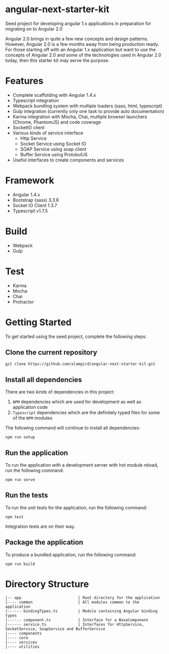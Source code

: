 # angular-next-starter-kit
Seed project for developing angular 1.x applications in preparation for migrating on to Angular 2.0

Angular 2.0 brings in quite a few new concepts and design patterns. However, Angular 2.0 is a few months away from being production ready. For those starting off with an Angular 1.x application but want to use the concepts of Angular 2.0 and some of the technologies used in Angular 2.0 today, then this starter kit may serve the purpose.

# Features

* Complete scaffolding with Angular 1.4.x
* Typescript integration
* Webpack bundling system with multiple loaders (sass, html, typescript)
* Gulp integration (currently only one task to provide auto documentation)
* Karma integration with Mocha, Chai, multiple browser launchers (Chrome, PhantomJS) and code coverage
* SocketIO client
* Various kinds of service interface
  * Http Service
  * Socket Service using Socket IO
  * SOAP Service using soap client
  * Buffer Service using ProtobufJS
* Useful interfaces to create components and services

# Framework

* Angular 1.4.x
* Bootstrap (sass) 3.3.6
* Socket IO Client 1.3.7
* Typescript v1.7.5

# Build

* Webpack
* Gulp

# Test

* Karma
* Mocha
* Chai
* Protractor

# Getting Started 

To get started using the seed project, complete the following steps:

## Clone the current repository

```
git clone https://github.com/alamgird/angular-next-starter-kit.git
```

## Install all dependencies

There are two kinds of dependencies in this project:

1. `NPM` dependencies which are used for development as well as application code
2. `Typescript` dependencies which are the definitely typed files for some of the `NPM` modules

The following command will continue to install all dependencies:

```
npm run setup
```

## Run the application

To run the application with a development server with hot module reload, run the following command:

```
npm run serve
```

## Run the tests

To run the unit tests for the application, run the following command:

```
npm test
```

Integration tests are on their way.

## Package the application

To produce a bundled application, run the following command:

```
npm run build
```

# Directory Structure

```
|-- app                         | Root directory for the application
|---- common                    | All modules common to the application
|------ bindingTypes.ts         | Module containing Angular binding types
|------ component.ts            | Interface for a BaseComponent
|------ service.ts              | Interfaces for HttpService, SocketService, SoapService and BufferService
|---- components
|---- core
|---- services
|---- utilities
